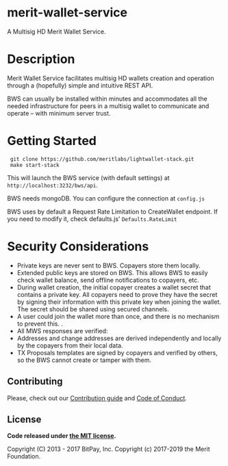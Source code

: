 # merit-wallet-service

A Multisig HD Merit Wallet Service.

# Description

Merit Wallet Service facilitates multisig HD wallets creation and operation through a (hopefully) simple and intuitive REST API.

BWS can usually be installed within minutes and accommodates all the needed infrastructure for peers in a multisig wallet to communicate and operate – with minimum server trust.

# Getting Started

```
 git clone https://github.com/meritlabs/lightwallet-stack.git
 make start-stack
```

This will launch the BWS service (with default settings) at `http://localhost:3232/bws/api`.

BWS needs mongoDB. You can configure the connection at `config.js`

BWS uses by default a Request Rate Limitation to CreateWallet endpoint. If you need to modify it, check defaults.js' `Defaults.RateLimit`

# Security Considerations

- Private keys are never sent to BWS. Copayers store them locally.
- Extended public keys are stored on BWS. This allows BWS to easily check wallet balance, send offline notifications to copayers, etc.
- During wallet creation, the initial copayer creates a wallet secret that contains a private key. All copayers need to prove they have the secret by signing their information with this private key when joining the wallet. The secret should be shared using secured channels.
- A user could join the wallet more than once, and there is no mechanism to prevent this. .
- All MWS responses are verified:
- Addresses and change addresses are derived independently and locally by the copayers from their local data.
- TX Proposals templates are signed by copayers and verified by others, so the BWS cannot create or tamper with them.

## Contributing

Please, check out our [Contribution guide](https://github.com/meritlabs/lightwallet-stack/blob/master/CONTRIBUTING.md) and [Code of Conduct](https://github.com/meritlabs/lightwallet-stack/blob/master/CODE_OF_CONDUCT.md).

## License

**Code released under [the MIT license](https://github.com/meritlabs/lightwallet-stack/blob/master/LICENSE).**

Copyright (C) 2013 - 2017 BitPay, Inc.
Copyright (c) 2017-2019 the Merit Foundation.
